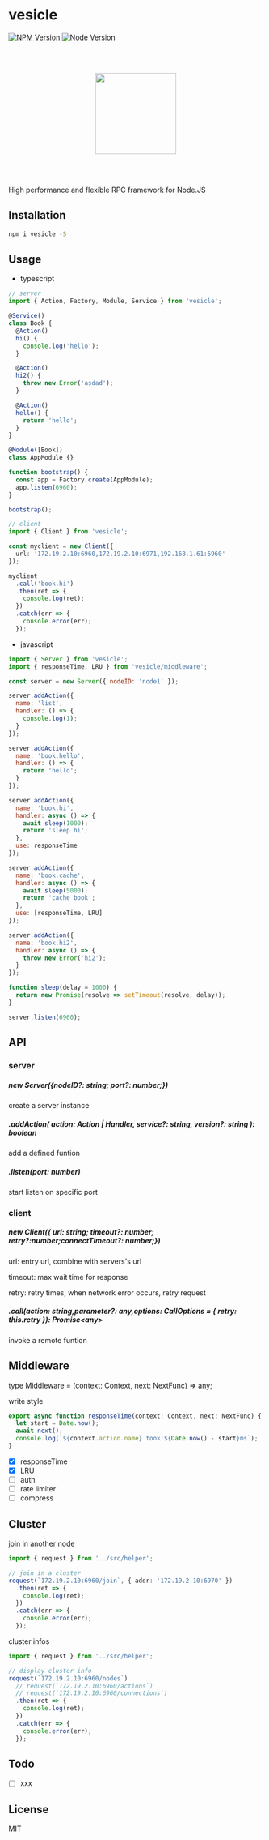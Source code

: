 # vesicle

[![NPM Version][npm-image]][npm-url]
[![Node Version][node-image]][node-url]

<br/><br/>

<p align="center"><img src="logo_200x200.png" width="160"/></p>

<br/><br/>

High performance and flexible RPC framework for Node.JS

## Installation

```bash
npm i vesicle -S
```

## Usage

- typescript

```typescript
// server
import { Action, Factory, Module, Service } from 'vesicle';

@Service()
class Book {
  @Action()
  hi() {
    console.log('hello');
  }

  @Action()
  hi2() {
    throw new Error('asdad');
  }

  @Action()
  hello() {
    return 'hello';
  }
}

@Module([Book])
class AppModule {}

function bootstrap() {
  const app = Factory.create(AppModule);
  app.listen(6960);
}

bootstrap();

// client
import { Client } from 'vesicle';

const myclient = new Client({
  url: '172.19.2.10:6960,172.19.2.10:6971,192.168.1.61:6960'
});

myclient
  .call('book.hi')
  .then(ret => {
    console.log(ret);
  })
  .catch(err => {
    console.error(err);
  });
```

- javascript

```javascript
import { Server } from 'vesicle';
import { responseTime, LRU } from 'vesicle/middleware';

const server = new Server({ nodeID: 'node1' });

server.addAction({
  name: 'list',
  handler: () => {
    console.log(1);
  }
});

server.addAction({
  name: 'book.hello',
  handler: () => {
    return 'hello';
  }
});

server.addAction({
  name: 'book.hi',
  handler: async () => {
    await sleep(1000);
    return 'sleep hi';
  },
  use: responseTime
});

server.addAction({
  name: 'book.cache',
  handler: async () => {
    await sleep(5000);
    return 'cache book';
  },
  use: [responseTime, LRU]
});

server.addAction({
  name: 'book.hi2',
  handler: async () => {
    throw new Error('hi2');
  }
});

function sleep(delay = 1000) {
  return new Promise(resolve => setTimeout(resolve, delay));
}

server.listen(6960);
```

## API

### server

##### new Server({nodeID?: string; port?: number;})

create a server instance

##### .addAction( action: Action | Handler, service?: string, version?: string ): boolean

add a defined funtion

##### .listen(port: number)

start listen on specific port

### client

##### new Client({ url: string; timeout?: number; retry?:number;connectTimeout?: number;})

url: entry url, combine with servers's url

timeout: max wait time for response

retry: retry times, when network error occurs, retry request

##### .call(action: string,parameter?: any,options: CallOptions = { retry: this.retry }): Promise\<any>

invoke a remote funtion

## Middleware

type Middleware = (context: Context, next: NextFunc) => any;

write style

```typescript
export async function responseTime(context: Context, next: NextFunc) {
  let start = Date.now();
  await next();
  console.log(`${context.action.name} took:${Date.now() - start}ms`);
}
```

- [x] responseTime
- [x] LRU
- [ ] auth
- [ ] rate limiter
- [ ] compress

## Cluster

join in another node

```typescript
import { request } from '../src/helper';

// join in a cluster
request(`172.19.2.10:6960/join`, { addr: '172.19.2.10:6970' })
  .then(ret => {
    console.log(ret);
  })
  .catch(err => {
    console.error(err);
  });
```

cluster infos

```typescript
import { request } from '../src/helper';

// display cluster info
request(`172.19.2.10:6960/nodes`)
  // request(`172.19.2.10:6960/actions`)
  // request(`172.19.2.10:6960/connections`)
  .then(ret => {
    console.log(ret);
  })
  .catch(err => {
    console.error(err);
  });
```

## Todo

- [ ] xxx

## License

MIT

[npm-image]: https://img.shields.io/npm/v/vesicle.svg
[npm-url]: https://www.npmjs.com/package/vesicle
[node-image]: https://img.shields.io/badge/node.js-%3E=8-brightgreen.svg
[node-url]: https://nodejs.org/download/
